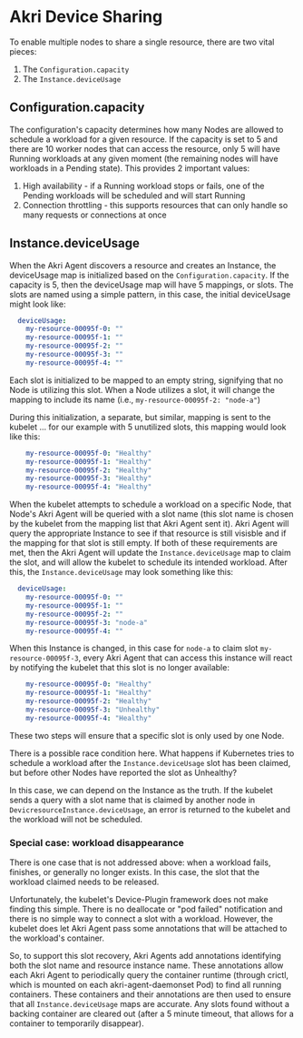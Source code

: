 # Akri Device Sharing
To enable multiple nodes to share a single resource, there are two vital pieces:

1. The `Configuration.capacity`
1. The `Instance.deviceUsage`

## Configuration.capacity
The configuration's capacity determines how many Nodes are allowed to schedule a workload for a given resource.  If the capacity is set to 5 and there are 10 worker nodes that can access the resource, only 5 will have Running workloads at any given moment (the remaining nodes will have workloads in a Pending state).  This provides 2 important values:

1. High availability - if a Running workload stops or fails, one of the Pending workloads will be scheduled and will start Running
1. Connection throttling - this supports resources that can only handle so many requests or connections at once

## Instance.deviceUsage
When the Akri Agent discovers a resource and creates an Instance, the deviceUsage map is initialized based on the `Configuration.capacity`.  If the capacity is 5, then the deviceUsage map will have 5 mappings, or slots.  The slots are named using a simple pattern, in this case, the initial deviceUsage might look like:

```yaml
  deviceUsage:
    my-resource-00095f-0: ""
    my-resource-00095f-1: ""
    my-resource-00095f-2: ""
    my-resource-00095f-3: ""
    my-resource-00095f-4: ""
```

Each slot is initialized to be mapped to an empty string, signifying that no Node is utilizing this slot.  When a Node utilizes a slot, it will change the mapping to include its name (i.e., `my-resource-00095f-2: "node-a"`)

During this initialization, a separate, but similar, mapping is sent to the kubelet ... for our example with 5 unutilized slots, this mapping would look like this:

```yaml
    my-resource-00095f-0: "Healthy"
    my-resource-00095f-1: "Healthy"
    my-resource-00095f-2: "Healthy"
    my-resource-00095f-3: "Healthy"
    my-resource-00095f-4: "Healthy"
```

When the kubelet attempts to schedule a workload on a specific Node, that Node's Akri Agent will be queried with a slot name (this slot name is chosen by the kubelet from the mapping list that Akri Agent sent it).  Akri Agent will query the appropriate Instance to see if that resource is still visisble and if the mapping for that slot is still empty.  If both of these requirements are met, then the Akri Agent will update the `Instance.deviceUsage` map to claim the slot, and will allow the kubelet to schedule its intended workload.  After this, the `Instance.deviceUsage` may look something like this:

```yaml
  deviceUsage:
    my-resource-00095f-0: ""
    my-resource-00095f-1: ""
    my-resource-00095f-2: ""
    my-resource-00095f-3: "node-a"
    my-resource-00095f-4: ""
```

When this Instance is changed, in this case for `node-a` to claim slot `my-resource-00095f-3`, every Akri Agent that can access this instance will react by notifying the kubelet that this slot is no longer available:

```yaml
    my-resource-00095f-0: "Healthy"
    my-resource-00095f-1: "Healthy"
    my-resource-00095f-2: "Healthy"
    my-resource-00095f-3: "Unhealthy"
    my-resource-00095f-4: "Healthy"
```

These two steps will ensure that a specific slot is only used by one Node.

There is a possible race condition here.  What happens if Kubernetes tries to schedule a workload after the `Instance.deviceUsage` slot has been claimed, but before other Nodes have reported the slot as Unhealthy?

In this case, we can depend on the Instance as the truth.  If the kubelet sends a query with a slot name that is claimed by another node in `DevicresourceInstance.deviceUsage`, an error is returned to the kubelet and the workload will not be scheduled.

### Special case: workload disappearance
There is one case that is not addressed above: when a workload fails, finishes, or generally no longer exists.  In this case, the slot that the workload claimed needs to be released.

Unfortunately, the kubelet's Device-Plugin framework does not make finding this simple.  There is no deallocate or "pod failed" notification and there is no simple way to connect a slot with a workload.  However, the kubelet does let Akri Agent pass some annotations that will be attached to the workload's container.  

So, to support this slot recovery, Akri Agents add annotations identifying both the slot name and resource instance name.  These annotations allow each Akri Agent to periodically query the container runtime (through crictl, which is mounted on each akri-agent-daemonset Pod) to find all running containers.  These containers and their annotations are then used to ensure that all `Instance.deviceUsage` maps are accurate.  Any slots found without a backing container are cleared out (after a 5 minute timeout, that allows for a container to temporarily disappear).
